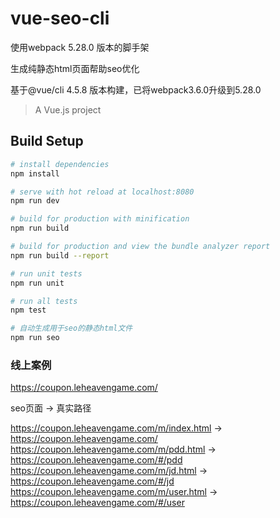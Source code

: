 # vue-seo-cli
使用webpack 5.28.0 版本的脚手架

生成纯静态html页面帮助seo优化

基于@vue/cli 4.5.8 版本构建，已将webpack3.6.0升级到5.28.0

> A Vue.js project

## Build Setup

``` bash
# install dependencies
npm install

# serve with hot reload at localhost:8080
npm run dev

# build for production with minification
npm run build

# build for production and view the bundle analyzer report
npm run build --report

# run unit tests
npm run unit

# run all tests
npm test

# 自动生成用于seo的静态html文件
npm run seo
```


###  线上案例

https://coupon.leheavengame.com/



seo页面  ->  真实路径

https://coupon.leheavengame.com/m/index.html     ->    https://coupon.leheavengame.com/
https://coupon.leheavengame.com/m/pdd.html     ->    https://coupon.leheavengame.com/#/pdd
https://coupon.leheavengame.com/m/jd.html     ->    https://coupon.leheavengame.com/#/jd
https://coupon.leheavengame.com/m/user.html     ->    https://coupon.leheavengame.com/#/user



